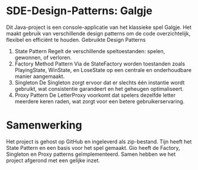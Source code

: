 # SDE-Design-Patterns: Galgje

Dit Java-project is een console-applicatie van het klassieke spel Galgje. Het maakt gebruik van verschillende design patterns om de code overzichtelijk, flexibel en efficiënt te houden.
Gebruikte Design Patterns

1. State Pattern
Regelt de verschillende speltoestanden: spelen, gewonnen, of verloren. 
2. Factory Method Pattern
Via de StateFactory worden toestanden zoals PlayingState, WinState, en LoseState op een centrale en onderhoudbare manier aangemaakt. 
3. Singleton
De Singleton zorgt ervoor dat er slechts één instantie wordt gebruikt, wat consistentie garandeert en het geheugen optimaliseert. 
4. Proxy Pattern
De LetterProxy voorkomt dat spelers dezelfde letter meerdere keren raden, wat zorgt voor een betere gebruikerservaring.

# Samenwerking
Het project is gehost op GitHub en ingeleverd als zip-bestand. Tijn heeft het State Pattern en een basis voor het spel gemaakt. Gio heeft de Factory, Singleton en Proxy patterns geïmplementeerd. Samen hebben we het project afgerond met een gelijke inzet.
